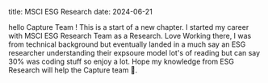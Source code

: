 title: MSCI ESG Research
date: 2024-06-21

hello Capture Team ! This is a start of a new chapter.
I started my career with MSCI ESG Research Team as a Research.
Love Working there, I was from technical background but eventually 
landed in a much say an ESG researcher understanding their expsoure model
lot's of reading but can say 30% was coding stuff so enjoy a lot.
Hope my knowledge from ESG Research will help the Capture team 🤞.

